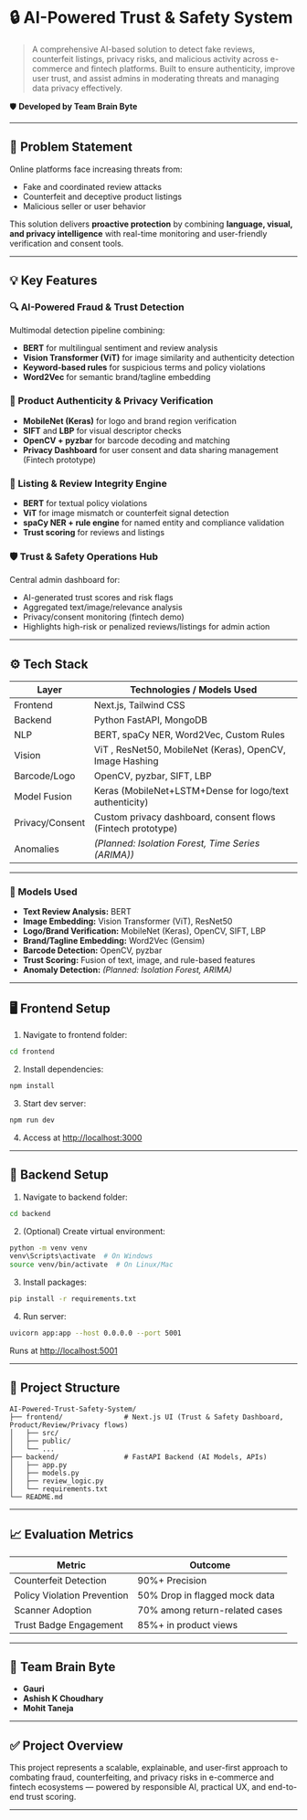 # 🔒 AI-Powered Trust & Safety System

> A comprehensive AI-based solution to detect fake reviews, counterfeit listings, privacy risks, and malicious activity across e-commerce and fintech platforms. Built to ensure authenticity, improve user trust, and assist admins in moderating threats and managing data privacy effectively.

🛡️ **Developed by Team Brain Byte**

---

## 🚨 Problem Statement

Online platforms face increasing threats from:
- Fake and coordinated review attacks
- Counterfeit and deceptive product listings
- Malicious seller or user behavior

This solution delivers **proactive protection** by combining **language, visual, and privacy intelligence** with real-time monitoring and user-friendly verification and consent tools.

---

## 💡 Key Features

### 🔍 AI-Powered Fraud & Trust Detection  
Multimodal detection pipeline combining:
- **BERT** for multilingual sentiment and review analysis  
- **Vision Transformer (ViT)** for image similarity and authenticity detection  
- **Keyword-based rules** for suspicious terms and policy violations
- **Word2Vec** for semantic brand/tagline embedding

### 📱 Product Authenticity & Privacy Verification  
- **MobileNet (Keras)** for logo and brand region verification  
- **SIFT** and **LBP** for visual descriptor checks  
- **OpenCV + pyzbar** for barcode decoding and matching
- **Privacy Dashboard** for user consent and data sharing management (Fintech prototype)

### 🧠 Listing & Review Integrity Engine  
- **BERT** for textual policy violations  
- **ViT** for image mismatch or counterfeit signal detection  
- **spaCy NER + rule engine** for named entity and compliance validation
- **Trust scoring** for reviews and listings

### 🛡️ Trust & Safety Operations Hub  
Central admin dashboard for:
- AI-generated trust scores and risk flags
- Aggregated text/image/relevance analysis
- Privacy/consent monitoring (fintech demo)
- Highlights high-risk or penalized reviews/listings for admin action

---

## ⚙️ Tech Stack

| Layer         | Technologies / Models Used                                                                |
|---------------|-------------------------------------------------------------------------------------------|
| Frontend      | Next.js, Tailwind CSS                                                                     |
| Backend       | Python FastAPI, MongoDB                                                                   |
| NLP           | BERT, spaCy NER, Word2Vec, Custom Rules                                                   |
| Vision        | ViT , ResNet50, MobileNet (Keras), OpenCV, Image Hashing                                  |
| Barcode/Logo  | OpenCV, pyzbar, SIFT, LBP                                                                 |
| Model Fusion  | Keras (MobileNet+LSTM+Dense for logo/text authenticity)                                   |
| Privacy/Consent| Custom privacy dashboard, consent flows (Fintech prototype)                              |
| Anomalies     | *(Planned: Isolation Forest, Time Series (ARIMA))*                                        |

---

### 🔬 Models Used

- **Text Review Analysis:** BERT 
- **Image Embedding:** Vision Transformer (ViT), ResNet50
- **Logo/Brand Verification:** MobileNet (Keras), OpenCV, SIFT, LBP
- **Brand/Tagline Embedding:** Word2Vec (Gensim)
- **Barcode Detection:** OpenCV, pyzbar
- **Trust Scoring:** Fusion of text, image, and rule-based features
- **Anomaly Detection:** *(Planned: Isolation Forest, ARIMA)*

---

## 🖥️ Frontend Setup

1. Navigate to frontend folder:
```bash
cd frontend
```

2. Install dependencies:
```bash
npm install
```

3. Start dev server:
```bash
npm run dev
```

4. Access at [http://localhost:3000](http://localhost:3000)

---

## 🧪 Backend Setup

1. Navigate to backend folder:
```bash
cd backend
```

2. (Optional) Create virtual environment:
```bash
python -m venv venv
venv\Scripts\activate  # On Windows
source venv/bin/activate  # On Linux/Mac
```

3. Install packages:
```bash
pip install -r requirements.txt
```

4. Run server:
```bash
uvicorn app:app --host 0.0.0.0 --port 5001
```

Runs at [http://localhost:5001](http://localhost:5001)

---

## 📁 Project Structure

```
AI-Powered-Trust-Safety-System/
├── frontend/               # Next.js UI (Trust & Safety Dashboard, Product/Review/Privacy flows)
│   ├── src/
│   ├── public/
│   └── ...
├── backend/                # FastAPI Backend (AI Models, APIs)
│   ├── app.py
│   ├── models.py
│   ├── review_logic.py
│   └── requirements.txt
└── README.md
```

---

## 📈 Evaluation Metrics

| Metric                      | Outcome                            |
|-----------------------------|-------------------------------------|
| Counterfeit Detection       | 90%+ Precision                      |
| Policy Violation Prevention | 50% Drop in flagged mock data      |
| Scanner Adoption            | 70% among return-related cases     |
| Trust Badge Engagement      | 85%+ in product views               |

---

## 👥 Team Brain Byte

- **Gauri** 
- **Ashish K Choudhary** 
- **Mohit Taneja** 

---

## ✅ Project Overview

This project represents a scalable, explainable, and user-first approach to combating fraud, counterfeiting, and privacy risks in e-commerce and fintech ecosystems — powered by responsible AI, practical UX, and end-to-end trust scoring.

---